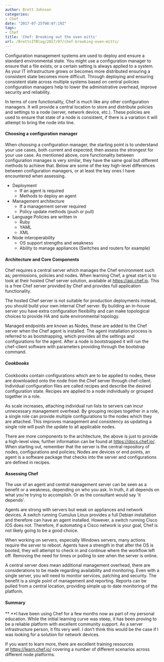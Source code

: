 ```yaml
---
author: Brett Johnson
categories:
- Chef
date: "2017-07-25T08:07:19Z"
tags:
- Chef
title: 'Chef: Breaking out the oven mitts'
url: /BrettsITBlog/2017/07/chef-breaking-oven-mitts/
---
```


Configuration management systems are used to deploy and ensure a standard environmental state. You might use a configuration manager to ensure that a file exists, or a certain setting is always applied to a system. As your IT infrastructure grows or becomes more distributed ensuring a consistent state becomes more difficult. Through deploying and ensuring consistent state across multiple systems based on central policies configuration managers help to lower the administrative overhead, improve security and reliability.

In terms of core functionality, Chef is much like any other configuration managers. It will provide a central location to store and distribute policies and settings to a node (server, network device, etc.). These policies are used to ensure that state of a node is consistent, if there is a variation it will attempt to bring the node into line.

#### **Choosing a configuration manager**

When choosing a configuration manager, the starting point is to understand your use cases, both current and expected; then assess the strongest for your use case. As mentioned above, core functionality between configuration manages is very similar, they have the same goal but different methods to achieve that. Below are some of the key high-level differences between configuration managers, or at least the key ones I have encountered when assessing.

  * Deployment 
      * If an agent is required
      * Methods to deploy an agent
  * Management architecture 
      * If a management server required
      * Policy update methods (push or pull)
  * Language Policies are written in 
      * Ruby
      * YAML
      * XML
  * Node interoperability 
      * OS support strengths and weakness
      * Ability to manage appliances (Switches and routers for example)

#### Architecture and Core Components

Chef requires a central server which manages the Chef environment such as; permissions, policies and nodes. When learning Chef, a great start is to look at their hosted Chef server solution, available at <https://api.chef.io>. This is a free Chef server provided by Chef and provides full application functionality.

The hosted Chef server is not suitable for production deployments instead, you should build your own internal Chef server. By building an in-house server you have extra configuration flexibility and can make topological choices to provide HA and suite environmental topology.

Managed endpoints are known as Nodes, these are added to the Chef server when the Chef agent is installed. The agent installation process is referred to as bootstrapping, which provides all the settings and configurations for the agent. After a node is bootstrapped it will run the chef-client software with parameters providing through the bootstrap command.

##### Cookbooks

Cookbooks contain configurations which are to be applied to nodes, these are downloaded onto the node from the Chef server through chef-client. Individual configuration files are called recipes and describe the desired configuration state. Recipes are applied to a node individually or grouped together in a role.

As scale increases, attaching individual run lists to servers can incur unnecessary management overhead. By grouping recipes together in a role, a single role can provide multiple configurations to the nodes which they are attached. This improves management and consistency as updating a single role will push the update to all applicable nodes.

There are more components to the architecture, the above is just to provide a high-level view, further information can be found at <https://docs.chef.io/>. When starting out, remember that the server is the central repository of nodes, configurations and policies; Nodes are devices or end points, an agent is a software package that checks into the server and configurations are defined in recipes.

#### Assessing Chef

The use of an agent and central management server can be seen as a benefit or a weakness, depending on who you ask. In truth, it all depends on what you’re trying to accomplish. Or as the consultant would say ‘it depends’.

Agents are strong with servers but weak on appliances and network devices. A switch running Cumulus Linux provides a full Debian installation and therefore can have an agent installed. However, a switch running Cisco IOS does not. Therefore, if automating a Cisco network is your goal, Chef is not likely going to be a good choice.

When working on servers, especially Windows servers, many actions require the server to reboot. Agents have a strength in that after the OS is booted, they will attempt to check in and continue where the workflow left off. Removing the need for times or polling to see when the server is online.

A central server does mean additional management overhead, there are considerations to be made regarding availability and monitoring. Even with a single server, you will need to monitor services, patching and security. The benefit is a single point of management and reporting. Reports can be pulled from a central location, providing simple up to date monitoring of the platform.

#### Summary

** **I have been using Chef for a few months now as part of my personal education. While the initial learning curve was steep, it has been proving to be a reliable platform with excellent community support. As a server infrastructure person, it fits very well. I don’t think this would be the case if I was looking for a solution for network devices.

If you want to learn more, there are excellent training resources at <https://learn.chef.io/> covering a number of different scenarios across different node platforms.